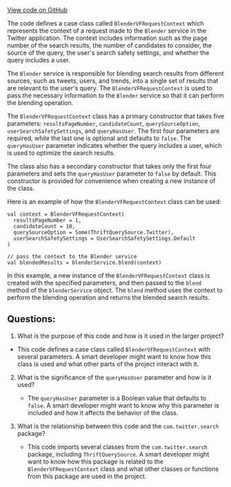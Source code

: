 [View code on GitHub](https://github.com/misbahsy/the-algorithm/visibilitylib/src/main/scala/com/twitter/visibility/interfaces/common/blender/BlenderVFRequestContext.scala)

The code defines a case class called `BlenderVFRequestContext` which represents the context of a request made to the `Blender` service in the Twitter application. The context includes information such as the page number of the search results, the number of candidates to consider, the source of the query, the user's search safety settings, and whether the query includes a user.

The `Blender` service is responsible for blending search results from different sources, such as tweets, users, and trends, into a single set of results that are relevant to the user's query. The `BlenderVFRequestContext` is used to pass the necessary information to the `Blender` service so that it can perform the blending operation.

The `BlenderVFRequestContext` class has a primary constructor that takes five parameters: `resultsPageNumber`, `candidateCount`, `querySourceOption`, `userSearchSafetySettings`, and `queryHasUser`. The first four parameters are required, while the last one is optional and defaults to `false`. The `queryHasUser` parameter indicates whether the query includes a user, which is used to optimize the search results.

The class also has a secondary constructor that takes only the first four parameters and sets the `queryHasUser` parameter to `false` by default. This constructor is provided for convenience when creating a new instance of the class.

Here is an example of how the `BlenderVFRequestContext` class can be used:

```
val context = BlenderVFRequestContext(
  resultsPageNumber = 1,
  candidateCount = 10,
  querySourceOption = Some(ThriftQuerySource.Twitter),
  userSearchSafetySettings = UserSearchSafetySettings.Default
)

// pass the context to the Blender service
val blendedResults = blenderService.blend(context)
```

In this example, a new instance of the `BlenderVFRequestContext` class is created with the specified parameters, and then passed to the `blend` method of the `blenderService` object. The `blend` method uses the context to perform the blending operation and returns the blended search results.
## Questions: 
 1. What is the purpose of this code and how is it used in the larger project?
   - This code defines a case class called `BlenderVFRequestContext` with several parameters. A smart developer might want to know how this class is used and what other parts of the project interact with it.
   
2. What is the significance of the `queryHasUser` parameter and how is it used?
   - The `queryHasUser` parameter is a Boolean value that defaults to `false`. A smart developer might want to know why this parameter is included and how it affects the behavior of the class.

3. What is the relationship between this code and the `com.twitter.search` package?
   - This code imports several classes from the `com.twitter.search` package, including `ThriftQuerySource`. A smart developer might want to know how this package is related to the `BlenderVFRequestContext` class and what other classes or functions from this package are used in the project.